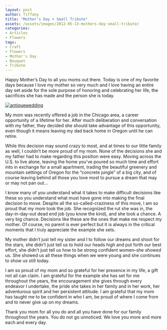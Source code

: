 ```yaml
---
layout: post
author: Tiffany
title: "Mother’s Day + Small Tribute"
assets: /assets/images/2012-05-13-mothers-day-small-tribute/
categories: 
- Articles
- Flowers
tags: 
- Craft
- Flowers
- Mother's Day
- Bouquet
- Tribute
---
```


Happy Mother’s Day to all you moms out there. Today is one of my favorite days because I love my mother so very much and I love having an entire day set aside for the sole purpose of honoring and celebrating her life, the sacrifices she has made and the person she is today.

[![](jekyll_uploads/2012/05/antiquewedding-575x382.jpg "antiquewedding")](http://www.sweetpeonies.com/2012/05/mothers-day-small-tribute/antiquewedding/)

My mom was recently offered a job in the Chicago area, a career opportunity of a lifetime for her. After much deliberation and conversation with my father, they decided she should take advantage of this opportunity, even though it means leaving my dad back home in Oregon until he can retire.

While this decision may sound crazy to most, and at times to our little family as well, I couldn’t be more proud of my mom. None of the decisions she and my father had to make regarding this position were easy. Moving across the U.S. to live alone, leaving the home you’ve poured so much time and effort into in exchange for a small apartment, trading the beautiful greenery and mountain settings of Oregon for the “concrete jungle” of a big city, and of course leaving behind all those you love most to pursue a dream that may or may not pan out…

I know many of you understand what it takes to make difficult decisions like these so you understand what must have gone into making the final decision to move. Despite all the so-called-craziness of this move, I am so proud that my mom took the job. She recognized the rut she was in, the day-in-day-out dead end job (you know the kind), and she took a chance. A very big chance. Decisions like these are the ones that make me respect my mother. Of course, no parent is ever perfect but it is always in the critical moments that I truly appreciate the example she sets.

My mother didn’t just tell my sister and I to follow our dreams and shoot for the stars, she didn’t just tell us to hold our heads high and put forth our best effort, she didn’t just tell us how to be strong confident women–she _showed_ us. She showed us all these things when we were young and she continues to show us still today.

I am so proud of my mom and so grateful for her presence in my life, a gift not all can claim. I am grateful for the example she has set for me throughout the years, the encouragement she gives through every endeavor I undertake, the pride she takes in her family and in her work, her adventurous spirit and her persistent attitude. I am grateful that my mom has taught me to be confident in who I am, be proud of where I come from and to never give up on my dreams.

Thank you mom for all you do and all you have done for our family throughout the years. You do not go unnoticed. We love you more and more each and every day.
